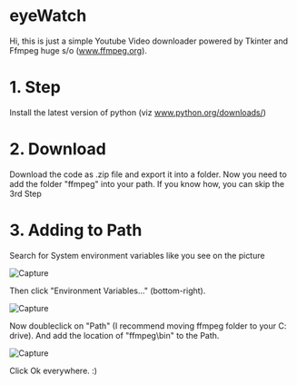 # eyeWatch
Hi, 
this is just a simple Youtube Video downloader powered by Tkinter and Ffmpeg huge s/o (www.ffmpeg.org).

# 1. Step
  Install the latest version of python (viz www.python.org/downloads/)
# 2. Download
  Download the code as .zip file and export it into a folder. Now you need to add the folder "ffmpeg" into your path. If you know how, you can skip the 3rd Step 
# 3. Adding to Path  
  Search for System environment variables like you see on the picture
  
  
  ![Capture](https://user-images.githubusercontent.com/85997825/130448956-3f7dec70-a05e-46da-bf9b-81b1c1ddda65.PNG)
  
  
  Then click "Environment Variables..." (bottom-right).
  
  
  ![Capture](https://user-images.githubusercontent.com/85997825/130450099-a83603a2-4f71-4af2-9970-414688d5998b.PNG)
  
  
  Now doubleclick on "Path"
  (I recommend moving ffmpeg folder to your C: drive).
  And add the location of "ffmpeg\bin" to the Path. 
  
  
  ![Capture](https://user-images.githubusercontent.com/85997825/130450362-dc5def11-6a97-42a0-a314-b98a1041cdf6.PNG)
  
  
  Click Ok everywhere.  :)
  
